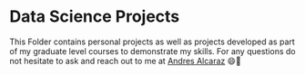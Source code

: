 # Data Science Projects

This Folder contains personal projects as well as projects developed as part of my graduate level courses to demonstrate my skills. 
For any questions do not hesitate to ask and reach out to me at [Andres Alcaraz](https://www.linkedin.com/in/andres-alcaraz-23030b170/ "Andres Alcaraz") :smile::calling:
